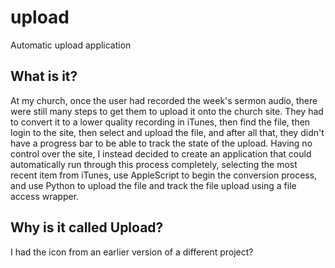 # upload

Automatic upload application

## What is it?

At my church, once the user had recorded the week's sermon audio, there were still many steps to get them to upload it onto the church site. They had to convert it to a lower quality recording in iTunes, then find the file, then login to the site, then select and upload the file, and after all that, they didn't have a progress bar to be able to track the state of the upload. Having no control over the site, I instead decided to create an application that could automatically run through this process completely, selecting the most recent item from iTunes, use AppleScript to begin the conversion process, and use Python to upload the file and track the file upload using a file access wrapper.

## Why is it called Upload?

I had the icon from an earlier version of a different project?
